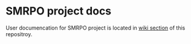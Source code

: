 # SMRPO project docs

User documencation for SMRPO project is located in [wiki section](https://github.com/smrpo-skupina9-2022/docs/wiki) of this repositroy.
